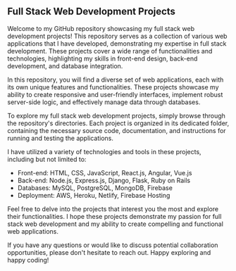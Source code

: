 ## Full Stack Web Development Projects

Welcome to my GitHub repository showcasing my full stack web development projects! This repository serves as a collection of various web applications that I have developed, demonstrating my expertise in full stack development. These projects cover a wide range of functionalities and technologies, highlighting my skills in front-end design, back-end development, and database integration.

In this repository, you will find a diverse set of web applications, each with its own unique features and functionalities. These projects showcase my ability to create responsive and user-friendly interfaces, implement robust server-side logic, and effectively manage data through databases.

To explore my full stack web development projects, simply browse through the repository's directories. Each project is organized in its dedicated folder, containing the necessary source code, documentation, and instructions for running and testing the applications.

I have utilized a variety of technologies and tools in these projects, including but not limited to:

- Front-end: HTML, CSS, JavaScript, React.js, Angular, Vue.js
- Back-end: Node.js, Express.js, Django, Flask, Ruby on Rails
- Databases: MySQL, PostgreSQL, MongoDB, Firebase
- Deployment: AWS, Heroku, Netlify, Firebase Hosting

Feel free to delve into the projects that interest you the most and explore their functionalities. I hope these projects demonstrate my passion for full stack web development and my ability to create compelling and functional web applications.

If you have any questions or would like to discuss potential collaboration opportunities, please don't hesitate to reach out. Happy exploring and happy coding!
